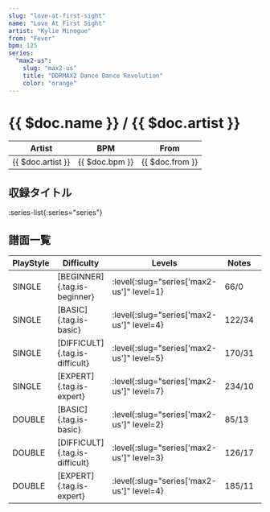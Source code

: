 ```yaml
---
slug: "love-at-first-sight"
name: "Love At First Sight"
artist: "Kylie Minogue"
from: "Fever"
bpm: 125
series:
  "max2-us":
    slug: "max2-us"
    title: "DDRMAX2 Dance Dance Revolution"
    color: "orange"
---
```


# {{ $doc.name }} / {{ $doc.artist }}

|Artist|BPM|From|
|------|---|----|
|{{ $doc.artist }}|{{ $doc.bpm }}|{{ $doc.from }}|

## 収録タイトル

:series-list{:series="series"}

## 譜面一覧

|PlayStyle|Difficulty|Levels|Notes|Movie|
|---------|----------|------|-----|-----|
|SINGLE|[BEGINNER]{.tag.is-beginner}|:level{:slug="series['max2-us']" level=1}|66/0||
|SINGLE|[BASIC]{.tag.is-basic}|:level{:slug="series['max2-us']" level=4}|122/34||
|SINGLE|[DIFFICULT]{.tag.is-difficult}|:level{:slug="series['max2-us']" level=5}|170/31||
|SINGLE|[EXPERT]{.tag.is-expert}|:level{:slug="series['max2-us']" level=7}|234/10||
|DOUBLE|[BASIC]{.tag.is-basic}|:level{:slug="series['max2-us']" level=2}|85/13||
|DOUBLE|[DIFFICULT]{.tag.is-difficult}|:level{:slug="series['max2-us']" level=3}|126/17||
|DOUBLE|[EXPERT]{.tag.is-expert}|:level{:slug="series['max2-us']" level=4}|185/11||
